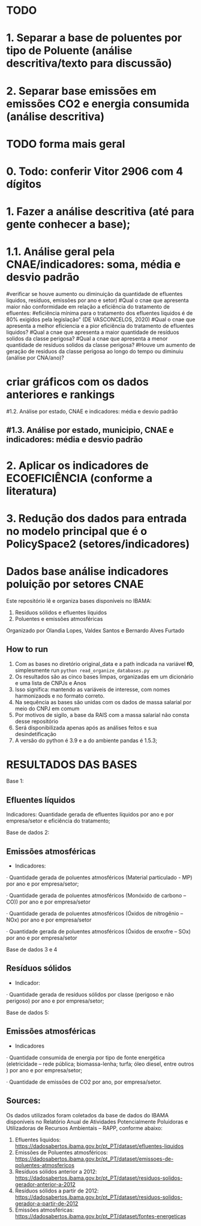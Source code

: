 
# TODO

# 1. Separar a base de poluentes por tipo de Poluente (análise descritiva/texto para discussão)
# 2. Separar base emissões em emissões CO2 e energia consumida (análise descritiva)

# TODO forma mais geral

# 0. Todo: conferir Vitor 2906 com 4 dígitos
# 1. Fazer a análise descritiva (até para gente conhecer a base);
# 1.1. Análise geral pela CNAE/indicadores: soma, média e desvio padrão
#verificar se houve aumento ou diminuição da quantidade de efluentes liquidos, resíduos, emissões por ano e setor)
#Qual o cnae que apresenta maior não conformidade em relação a eficiência do tratamento de efluentes:
#eficiência mínima para o tratamento dos efluentes liquidos é de 80%  exigidos pela legislação" (DE VASCONCELOS, 2020)
#Qual o cnae que apresenta a melhor eficiencia e a pior eficiência do tratamento de efluentes liquidos?
#Qual a cnae que apresenta a maior quantidade de resíduos solidos da classe perigosa?
#Qual a cnae que apresenta a menor quantidade de resíduos solidos da classe perigosa?
#Houve um aumento de geração de residuos da classe perigosa ao longo do tempo ou diminuiu 
(análise por CNA/ano)?
# criar gráficos com os dados anteriores e rankings

#1.2. Análise por estado, CNAE e indicadores: média e desvio padrão

#1.3. Análise por estado, municipio, CNAE e indicadores: média e desvio padrão
- 
# 2. Aplicar os indicadores de ECOEFICIÊNCIA (conforme a literatura)
# 3. Redução dos dados para entrada no modelo principal que é o PolicySpace2 (setores/indicadores)



# Dados base análise indicadores poluição por setores CNAE

Este repositório lê e organiza bases disponíveis no IBAMA:
1. Resíduos sólidos e efluentes líquidos
2. Poluentes e emissões atmosféricas

Organizado por Olandia Lopes, Valdex Santos e Bernardo Alves Furtado

## How to run

1. Com as bases no diretório original_data e a path indicada na variável **f0**, simplesmente run `python read_organize_databases.py`
2. Os resultados são as cinco bases limpas, organizadas em um dicionário e uma lista de CNPJs e Anos
3. Isso significa: mantendo as variáveis de interesse, com nomes harmonizaods e no formato correto.
4. Na sequência as bases são unidas com os dados de massa salarial por meio do CNPJ em comum
5. Por motivos de sigilo, a base da RAIS com a massa salarial não consta desse repositório
6. Será disponibilizada apenas após as análises feitos e sua desindetificação
7. A versão do python é 3.9 e a do ambiente pandas é 1.5.3;


# RESULTADOS DAS BASES

Base 1: 
## Efluentes líquidos

Indicadores: Quantidade gerada de efluentes líquidos por ano e por empresa/setor e eficiência do tratamento;

Base de dados 2: 
## Emissões atmosféricas

- Indicadores:

·         Quantidade gerada de poluentes atmosféricos (Material particulado - MP) por ano e por empresa/setor;

·         Quantidade gerada de poluentes atmosféricos (Monóxido de carbono – CO)) por ano e por empresa/setor

·         Quantidade gerada de poluentes atmosféricos (Óxidos de nitrogênio – NOx) por ano e por empresa/setor

·         Quantidade gerada de poluentes atmosféricos (Óxidos de enxofre – SOx) por ano e por empresa/setor


Base de dados 3 e 4
## Resíduos sólidos 

- Indicador:

·         Quantidade gerada de resíduos sólidos por classe (perigoso e não perigoso) por ano e por empresa/setor;


Base de dados 5: 
## Emissões atmosféricas 

- Indicadores

·         Quantidade consumida de energia por tipo de fonte energética (eletricidade – rede pública; biomassa-lenha; turfa; óleo diesel, entre outros ) por ano e por empresa/setor;

·         Quantidade de emissões de CO2 por ano, por empresa/setor.

## Sources:
Os dados utilizados foram coletados da base de dados do IBAMA disponíveis no Relatório Anual de Atividades Potencialmente Poluidoras e Utilizadoras de Recursos Ambientais – RAPP, conforme abaixo:

1. Efluentes liquidos: https://dadosabertos.ibama.gov.br/pt_PT/dataset/efluentes-liquidos
2. Emissões de Poluentes atmosféricos: https://dadosabertos.ibama.gov.br/pt_PT/dataset/emissoes-de-poluentes-atmosfericos
3. Resíduos sólidos anterior a 2012: https://dadosabertos.ibama.gov.br/pt_PT/dataset/residuos-solidos-gerador-anterior-a-2012
4. Resíduos sólidos a partir de 2012: https://dadosabertos.ibama.gov.br/pt_PT/dataset/residuos-solidos-gerador-a-partir-de-2012
5. Emissões atmosféricas: https://dadosabertos.ibama.gov.br/pt_PT/dataset/fontes-energeticas


